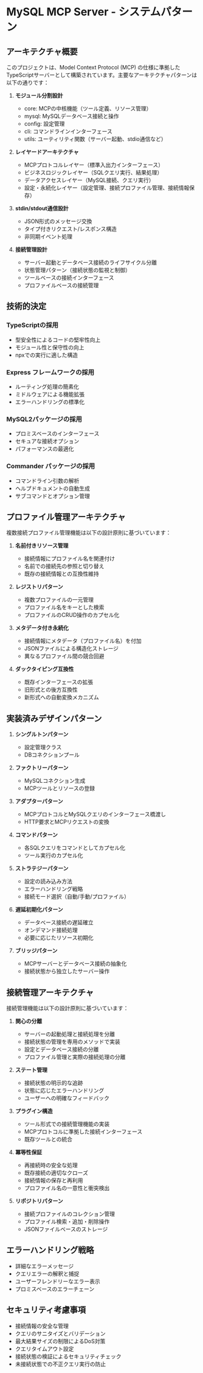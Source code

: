 # MySQL MCP Server - システムパターン

## アーキテクチャ概要
このプロジェクトは、Model Context Protocol (MCP) の仕様に準拠したTypeScriptサーバーとして構築されています。主要なアーキテクチャパターンは以下の通りです：

1. **モジュール分割設計**
   - core: MCPの中核機能（ツール定義、リソース管理）
   - mysql: MySQLデータベース接続と操作
   - config: 設定管理
   - cli: コマンドラインインターフェース
   - utils: ユーティリティ関数（サーバー起動、stdio通信など）

2. **レイヤードアーキテクチャ**
   - MCPプロトコルレイヤー（標準入出力インターフェース）
   - ビジネスロジックレイヤー（SQLクエリ実行、結果処理）
   - データアクセスレイヤー（MySQL接続、クエリ実行）
   - 設定・永続化レイヤー（設定管理、接続プロファイル管理、接続情報保存）

3. **stdin/stdout通信設計**
   - JSON形式のメッセージ交換
   - タイプ付きリクエスト/レスポンス構造
   - 非同期イベント処理

4. **接続管理設計**
   - サーバー起動とデータベース接続のライフサイクル分離
   - 状態管理パターン（接続状態の監視と制御）
   - ツールベースの接続インターフェース
   - プロファイルベースの接続管理

## 技術的決定

### TypeScriptの採用
- 型安全性によるコードの堅牢性向上
- モジュール性と保守性の向上
- npxでの実行に適した構造

### Express フレームワークの採用
- ルーティング処理の簡素化
- ミドルウェアによる機能拡張
- エラーハンドリングの標準化

### MySQL2パッケージの採用
- プロミスベースのインターフェース
- セキュアな接続オプション
- パフォーマンスの最適化

### Commander パッケージの採用
- コマンドライン引数の解析
- ヘルプドキュメントの自動生成
- サブコマンドとオプション管理

## プロファイル管理アーキテクチャ

複数接続プロファイル管理機能は以下の設計原則に基づいています：

1. **名前付きリソース管理**
   - 接続情報にプロファイル名を関連付け
   - 名前での接続先の参照と切り替え
   - 既存の接続情報との互換性維持

2. **レジストリパターン**
   - 複数プロファイルの一元管理
   - プロファイル名をキーとした検索
   - プロファイルのCRUD操作のカプセル化

3. **メタデータ付き永続化**
   - 接続情報にメタデータ（プロファイル名）を付加
   - JSONファイルによる構造化ストレージ
   - 異なるプロファイル間の競合回避

4. **ダックタイピング互換性**
   - 既存インターフェースの拡張
   - 旧形式との後方互換性
   - 新形式への自動変換メカニズム

## 実装済みデザインパターン
1. **シングルトンパターン**
   - 設定管理クラス
   - DBコネクションプール

2. **ファクトリーパターン**
   - MySQLコネクション生成
   - MCPツールとリソースの登録

3. **アダプターパターン**
   - MCPプロトコルとMySQLクエリのインターフェース橋渡し
   - HTTP要求とMCPリクエストの変換

4. **コマンドパターン**
   - 各SQLクエリをコマンドとしてカプセル化
   - ツール実行のカプセル化

5. **ストラテジーパターン**
   - 設定の読み込み方法
   - エラーハンドリング戦略
   - 接続モード選択（自動/手動/プロファイル）

6. **遅延初期化パターン**
   - データベース接続の遅延確立
   - オンデマンド接続処理
   - 必要に応じたリソース初期化

7. **ブリッジパターン**
   - MCPサーバーとデータベース接続の抽象化
   - 接続状態から独立したサーバー操作

## 接続管理アーキテクチャ

接続管理機能は以下の設計原則に基づいています：

1. **関心の分離**
   - サーバーの起動処理と接続処理を分離
   - 接続状態の管理を専用のメソッドで実装
   - 設定とデータベース接続の分離
   - プロファイル管理と実際の接続処理の分離

2. **ステート管理**
   - 接続状態の明示的な追跡
   - 状態に応じたエラーハンドリング
   - ユーザーへの明確なフィードバック

3. **プラグイン構造**
   - ツール形式での接続管理機能の実装
   - MCPプロトコルに準拠した接続インターフェース
   - 既存ツールとの統合

4. **冪等性保証**
   - 再接続時の安全な処理
   - 既存接続の適切なクローズ
   - 接続情報の保存と再利用
   - プロファイル名の一意性と衝突検出

5. **リポジトリパターン**
   - 接続プロファイルのコレクション管理
   - プロファイル検索・追加・削除操作
   - JSONファイルベースのストレージ

## エラーハンドリング戦略
- 詳細なエラーメッセージ
- クエリエラーの解釈と捕捉
- ユーザーフレンドリーなエラー表示
- プロミスベースのエラーチェーン

## セキュリティ考慮事項
- 接続情報の安全な管理
- クエリのサニタイズとバリデーション
- 最大結果サイズの制限によるDoS対策
- クエリタイムアウト設定
- 接続状態の検証によるセキュリティチェック
- 未接続状態での不正クエリ実行の防止
